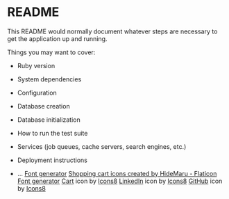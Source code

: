 # README

This README would normally document whatever steps are necessary to get the
application up and running.

Things you may want to cover:

* Ruby version

* System dependencies

* Configuration

* Database creation

* Database initialization

* How to run the test suite

* Services (job queues, cache servers, search engines, etc.)

* Deployment instructions

* ...
<a href="https://www.textstudio.com/">Font generator</a>
<a href="https://www.flaticon.com/free-icons/shopping-cart" title="shopping cart icons">Shopping cart icons created by HideMaru - Flaticon</a>
<a href="https://www.textstudio.com/">Font generator</a>
<a target="_blank" href="https://icons8.com/icon/85180/shopping-cart">Cart</a> icon by <a target="_blank" href="https://icons8.com">Icons8</a>
<a target="_blank" href="https://icons8.com/icon/64154/linkedin">LinkedIn</a> icon by <a target="_blank" href="https://icons8.com">Icons8</a>
<a target="_blank" href="https://icons8.com/icon/118557/github">GitHub</a> icon by <a target="_blank" href="https://icons8.com">Icons8</a>